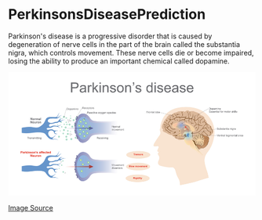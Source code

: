 # PerkinsonsDiseasePrediction


Parkinson's disease is a progressive disorder that is caused by degeneration of nerve cells in the part of the brain called the substantia nigra, which controls movement.
These nerve cells die or become impaired, losing the ability to produce an important chemical called dopamine.

![alt text](https://github.com/saisuma98/PerkinsonsDiseasePrediction/blob/master/images/parkinsons-disease.png)

[Image Source](https://hosiped.com/faqs-on-parkinsons-disease/?cn-reloaded=1)

